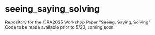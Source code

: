# seeing_saying_solving
Repository for the ICRA2025 Workshop Paper "Seeing, Saying, Solving"
Code to be made available prior to 5/23, coming soon!
